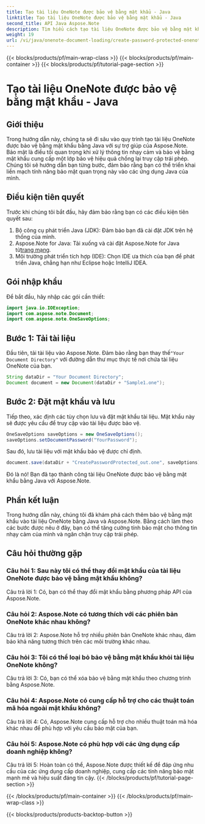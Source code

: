 ```yaml
---
title: Tạo tài liệu OneNote được bảo vệ bằng mật khẩu - Java
linktitle: Tạo tài liệu OneNote được bảo vệ bằng mật khẩu - Java
second_title: API Java Aspose.Note
description: Tìm hiểu cách tạo tài liệu OneNote được bảo vệ bằng mật khẩu trong Java bằng Aspose.Note. Tăng cường bảo mật bằng cách làm theo hướng dẫn từng bước.
weight: 19
url: /vi/java/onenote-document-loading/create-password-protected-onenote/
---
```


{{< blocks/products/pf/main-wrap-class >}}
{{< blocks/products/pf/main-container >}}
{{< blocks/products/pf/tutorial-page-section >}}

# Tạo tài liệu OneNote được bảo vệ bằng mật khẩu - Java

## Giới thiệu

Trong hướng dẫn này, chúng ta sẽ đi sâu vào quy trình tạo tài liệu OneNote được bảo vệ bằng mật khẩu bằng Java với sự trợ giúp của Aspose.Note. Bảo mật là điều tối quan trọng khi xử lý thông tin nhạy cảm và bảo vệ bằng mật khẩu cung cấp một lớp bảo vệ hiệu quả chống lại truy cập trái phép. Chúng tôi sẽ hướng dẫn bạn từng bước, đảm bảo rằng bạn có thể triển khai liền mạch tính năng bảo mật quan trọng này vào các ứng dụng Java của mình.

## Điều kiện tiên quyết

Trước khi chúng tôi bắt đầu, hãy đảm bảo rằng bạn có các điều kiện tiên quyết sau:

1. Bộ công cụ phát triển Java (JDK): Đảm bảo bạn đã cài đặt JDK trên hệ thống của mình.
2. Aspose.Note for Java: Tải xuống và cài đặt Aspose.Note for Java từ[trang mạng](https://releases.aspose.com/note/java/).
3. Môi trường phát triển tích hợp (IDE): Chọn IDE ưa thích của bạn để phát triển Java, chẳng hạn như Eclipse hoặc IntelliJ IDEA.

## Gói nhập khẩu

Để bắt đầu, hãy nhập các gói cần thiết:

```java
import java.io.IOException;
import com.aspose.note.Document;
import com.aspose.note.OneSaveOptions;
```

## Bước 1: Tải tài liệu

 Đầu tiên, tải tài liệu vào Aspose.Note. Đảm bảo rằng bạn thay thế`"Your Document Directory"` với đường dẫn thư mục thực tế nơi chứa tài liệu OneNote của bạn.

```java
String dataDir = "Your Document Directory";
Document document = new Document(dataDir + "Sample1.one");
```

## Bước 2: Đặt mật khẩu và lưu

Tiếp theo, xác định các tùy chọn lưu và đặt mật khẩu tài liệu. Mật khẩu này sẽ được yêu cầu để truy cập vào tài liệu được bảo vệ.

```java
OneSaveOptions saveOptions = new OneSaveOptions();
saveOptions.setDocumentPassword("YourPassword");
```

Sau đó, lưu tài liệu với mật khẩu bảo vệ được chỉ định.

```java
document.save(dataDir + "CreatePasswordProtected_out.one", saveOptions);
```

Đó là nó! Bạn đã tạo thành công tài liệu OneNote được bảo vệ bằng mật khẩu bằng Java với Aspose.Note.

## Phần kết luận

Trong hướng dẫn này, chúng tôi đã khám phá cách thêm bảo vệ bằng mật khẩu vào tài liệu OneNote bằng Java và Aspose.Note. Bằng cách làm theo các bước được nêu ở đây, bạn có thể tăng cường tính bảo mật cho thông tin nhạy cảm của mình và ngăn chặn truy cập trái phép.

## Câu hỏi thường gặp

### Câu hỏi 1: Sau này tôi có thể thay đổi mật khẩu của tài liệu OneNote được bảo vệ bằng mật khẩu không?

Câu trả lời 1: Có, bạn có thể thay đổi mật khẩu bằng phương pháp API của Aspose.Note.

### Câu hỏi 2: Aspose.Note có tương thích với các phiên bản OneNote khác nhau không?

Câu trả lời 2: Aspose.Note hỗ trợ nhiều phiên bản OneNote khác nhau, đảm bảo khả năng tương thích trên các môi trường khác nhau.

### Câu hỏi 3: Tôi có thể loại bỏ bảo vệ bằng mật khẩu khỏi tài liệu OneNote không?

Câu trả lời 3: Có, bạn có thể xóa bảo vệ bằng mật khẩu theo chương trình bằng Aspose.Note.

### Câu hỏi 4: Aspose.Note có cung cấp hỗ trợ cho các thuật toán mã hóa ngoài mật khẩu không?

Câu trả lời 4: Có, Aspose.Note cung cấp hỗ trợ cho nhiều thuật toán mã hóa khác nhau để phù hợp với yêu cầu bảo mật của bạn.

### Câu hỏi 5: Aspose.Note có phù hợp với các ứng dụng cấp doanh nghiệp không?

Câu trả lời 5: Hoàn toàn có thể, Aspose.Note được thiết kế để đáp ứng nhu cầu của các ứng dụng cấp doanh nghiệp, cung cấp các tính năng bảo mật mạnh mẽ và hiệu suất đáng tin cậy.
{{< /blocks/products/pf/tutorial-page-section >}}

{{< /blocks/products/pf/main-container >}}
{{< /blocks/products/pf/main-wrap-class >}}

{{< blocks/products/products-backtop-button >}}

